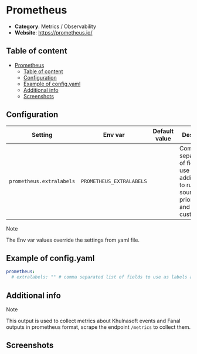 # Prometheus

- **Category**: Metrics / Observability
- **Website**: https://prometheus.io/

## Table of content

- [Prometheus](#prometheus)
  - [Table of content](#table-of-content)
  - [Configuration](#configuration)
  - [Example of config.yaml](#example-of-configyaml)
  - [Additional info](#additional-info)
  - [Screenshots](#screenshots)

## Configuration

| Setting                  | Env var                  | Default value | Description                                                                                                    |
| ------------------------ | ------------------------ | ------------- | -------------------------------------------------------------------------------------------------------------- |
| `prometheus.extralabels` | `PROMETHEUS_EXTRALABELS` |               | Comma separated list of fields to use as labels additionally to rule, source, priority, tags and custom_fields |

> [!NOTE]
The Env var values override the settings from yaml file.

## Example of config.yaml

```yaml
prometheus:
  # extralabels: "" # comma separated list of fields to use as labels additionally to rule, source, priority, tags and custom_fields
```

## Additional info

> [!NOTE]
This output is used to collect metrics about Khulnasoft events and Fanal outputs in prometheus format, scrape the endpoint `/metrics` to collect them.

## Screenshots
